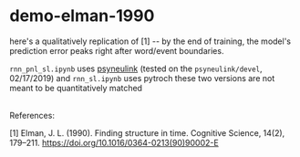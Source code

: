 # demo-elman-1990

here's a qualitatively replication of [1] -- by the end of training, the model's prediction error peaks right after word/event boundaries.  

`rnn_pnl_sl.ipynb` uses <a href="https://princetonuniversity.github.io/PsyNeuLink/">psyneulink</a> (tested on the `psyneulink/devel`, 02/17/2019) and `rnn_sl.ipynb` uses pytroch
these two versions are not meant to be quantitatively matched 


<br>
References: 

[1] Elman, J. L. (1990). Finding structure in time. Cognitive Science, 14(2), 179–211. https://doi.org/10.1016/0364-0213(90)90002-E
